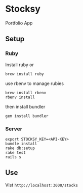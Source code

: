# Stocksy

Portfolio App

## Setup

### Ruby

Install ruby or

```
brew install ruby
```

use rbenv to manage rubies

```
brew install rbenv
rbenv install
```

then install bundler

```
gem install bundler
```

### Server

```
export STOCKSY_KEY=<API-KEY>
bundle install
rake db:setup
rake test
rails s
```

## Use

Vist `http://localhost:3000/stocks`
